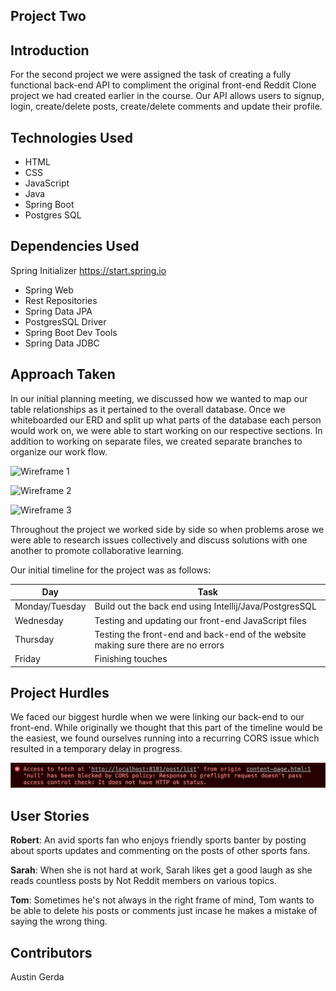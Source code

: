 ## Project Two

## Introduction

For the second project we were assigned the task of creating a fully functional back-end API to compliment the original front-end Reddit Clone project we had created earlier in the course. Our API allows users to signup, login, create/delete posts, create/delete comments and update their profile.

## Technologies Used
- HTML
- CSS
- JavaScript
- Java
- Spring Boot
- Postgres SQL


## Dependencies Used

Spring Initializer
https://start.spring.io

- Spring Web
- Rest Repositories
- Spring Data JPA
- PostgresSQL Driver
- Spring Boot Dev Tools
- Spring Data JDBC

## Approach Taken

In our initial planning meeting, we discussed how we wanted to map our table relationships as it pertained to the overall database. Once we whiteboarded our ERD and split up what parts of the database each person would work on, we were able to start working on our respective sections. In addition to working on separate files, we created separate branches to organize our work flow.

![Wireframe 1](/images/wireframe1.png)


![Wireframe 2](/images/wireframe2.png)

![Wireframe 3](/images/wireframe3.png)

Throughout the project we worked side by side so when problems arose we were able to research issues collectively and discuss solutions with one another to promote collaborative learning.

Our initial timeline for the project was as follows:

Day | Task
----| ----
Monday/Tuesday | Build out the back end using Intellij/Java/PostgresSQL
Wednesday | Testing and updating our front-end JavaScript files
Thursday | Testing the front-end and back-end of the website making sure there are no errors
Friday | Finishing touches


## Project Hurdles

We faced our biggest hurdle when we were linking our back-end to our front-end. While originally we thought that this part of the timeline would be the easiest, we found ourselves running into a recurring CORS issue which resulted in a temporary delay in progress.

![CORS Error](/images/cors_error.png)


## User Stories

**Robert**: An avid sports fan who enjoys friendly sports banter by posting about sports updates and commenting on the posts of other sports fans.

**Sarah**: When she is not hard at work, Sarah likes get a good laugh as she reads countless posts by Not Reddit members on various topics.

**Tom**: Sometimes he's not always in the right frame of mind, Tom wants to be able to delete his posts or comments just incase he makes a mistake of saying the wrong thing.



## Contributors
Austin
Gerda
